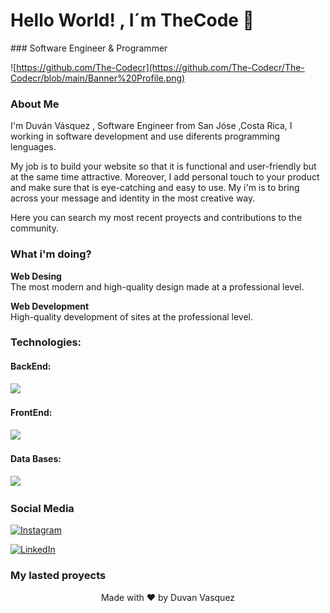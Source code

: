 <h1 align = "left" > Hello World! ,  I´m  TheCode 👋 </h1 > 
### Software Engineer & Programmer  

![https://github.com/The-Codecr](https://github.com/The-Codecr/The-Codecr/blob/main/Banner%20Profile.png)

### About Me

I'm Duván Vásquez , Software Engineer from San Jóse ,Costa Rica, I working in software development and use diferents programming lenguages. 
  
My job is to build your website so that it is functional and user-friendly but at the same time attractive. Moreover, I add personal touch to your product and make sure that is eye-catching and easy to use. My i'm is to bring across your message and identity in the most creative way.
  
Here you can search my most recent proyects and contributions to the community.

### What i'm doing? 

<p align ="center">
  
  <b>Web Desing</b> <br>
  The most modern and high-quality design made at a professional level.

  <b>Web Development </b> <br>
   High-quality development of sites at the professional level.
</p>

### Technologies:

<h4>BackEnd:</h4>
<p align="left">
  <a href="https://skillicons.dev">
    <img src="https://skillicons.dev/icons?i=py,dotnet,cs,js,git,github,postman,)" />
  </a>
</p>

<h4>FrontEnd:</h4>
<p align="left">
  <a href="https://skillicons.dev">
    <img src="https://skillicons.dev/icons?i=html,css,sass,react,)" />
  </a>
</p>

<h4>Data Bases:</h4>
<p align="left">
  <a href="https://skillicons.dev">
    <img src="https://skillicons.dev/icons?i=mongodb,sql,)" />
  </a>
</p>


### Social Media

[![Instagram](https://img.shields.io/badge/Instagram-@TheCodecr-0077B5?style=for-the-badge&logo=instagram&logoColor=white&labelColor=101010)](https://www.instagram.com/the.codecr)

[![LinkedIn](https://img.shields.io/badge/LinkedIn-Duvan_Vasquez-0077B5?style=for-the-badge&logo=linkedin&logoColor=white&labelColor=101010)](https://www.linkedin.com/in/duv%C3%A1n-v%C3%A1squez/)




### My lasted proyects  


 <p align="center">
 Made with ❤ by  Duvan Vasquez 
</p>
